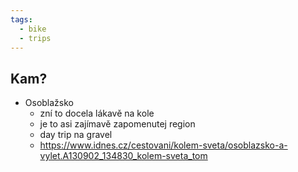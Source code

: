 ```yaml
---
tags:
  - bike
  - trips
---
```

## Kam?
- Osoblažsko
	- zní to docela lákavě na kole
	- je to asi zajímavě zapomenutej region
	- day trip na gravel
	- https://www.idnes.cz/cestovani/kolem-sveta/osoblazsko-a-vylet.A130902_134830_kolem-sveta_tom
